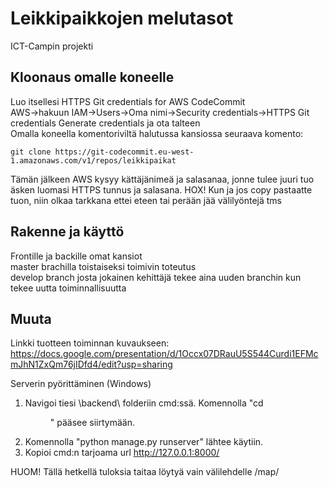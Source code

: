 # Leikkipaikkojen melutasot  
ICT-Campin projekti  
## Kloonaus omalle koneelle  
Luo itsellesi HTTPS Git credentials for AWS CodeCommit  
AWS->hakuun IAM->Users->Oma nimi->Security credentials->HTTPS Git credentials Generate credentials ja ota talteen  
Omalla koneella komentoriviltä halutussa kansiossa seuraava komento:
```
git clone https://git-codecommit.eu-west-1.amazonaws.com/v1/repos/leikkipaikat  
```
Tämän jälkeen AWS kysyy kättäjänimeä ja salasanaa, jonne tulee juuri tuo äsken luomasi HTTPS tunnus ja salasana.
HOX! Kun ja jos copy pastaatte tuon, niin olkaa tarkkana ettei eteen tai perään jää välilyöntejä tms
## Rakenne ja käyttö  
Frontille ja backille omat kansiot  
master brachilla toistaiseksi toimivin toteutus  
develop branch josta jokainen kehittäjä tekee aina uuden branchin kun tekee uutta toiminnallisuutta  
## Muuta  
Linkki tuotteen toiminnan kuvaukseen: https://docs.google.com/presentation/d/1Occx07DRauU5S544Curdi1EFMcmJhN1ZxQm76jIDfd4/edit?usp=sharing  


Serverin pyörittäminen (Windows)

1. Navigoi tiesi \backend\ folderiin cmd:ssä. Komennolla "cd <dir name>" pääsee siirtymään.
2. Komennolla "python manage.py runserver" lähtee käytiin.
3. Kopioi cmd:n tarjoama url http://127.0.0.1:8000/

HUOM! Tällä hetkellä tuloksia taitaa löytyä vain välilehdelle /map/
